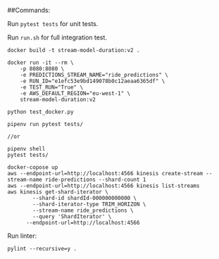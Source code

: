 
##Commands:

Run `pytest tests` for unit tests.

Run `run.sh` for full integration test.

```
docker build -t stream-model-duration:v2 .
```

```
docker run -it --rm \
    -p 8080:8080 \
    -e PREDICTIONS_STREAM_NAME="ride_predictions" \
    -e RUN_ID="e1efc53e9bd149078b0c12aeaa6365df" \
    -e TEST_RUN="True" \
    -e AWS_DEFAULT_REGION="eu-west-1" \
    stream-model-duration:v2

```


```
python test_docker.py
```

```
pipenv run pytest tests/

//or

pipenv shell
pytest tests/
```


```
docker-copose up
aws --endpoint-url=http://localhost:4566 kinesis create-stream --stream-name ride-predictions --shard-count 1
aws --endpoint-url=http://localhost:4566 kinesis list-streams
aws kinesis get-shard-iterator \
        --shard-id shardId-000000000000 \
        --shard-iterator-type TRIM_HORIZON \
        --stream-name ride_predictions \
        --query 'ShardIterator' \
      --endpoint-url=http://localhost:4566
```


Run linter:
```
pylint --recursive=y .
```